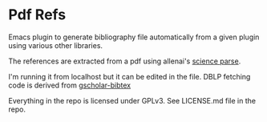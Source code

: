 # Pdf Refs
Emacs  plugin to generate bibliography file automatically from a given plugin using various other libraries.

The references are extracted from a pdf using allenai's [science parse](https://github.com/allenai/science-parse).

I'm running it from localhost but it can be edited in the file. DBLP fetching code is derived from [gscholar-bibtex](https://github.com/cute-jumper/gscholar-bibtex)

Everything in the repo is licensed under GPLv3. See LICENSE.md file in the repo.
